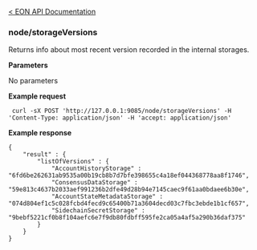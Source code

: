 [&lt; EON API Documentation](/doc/api/index.md) 
### node/storageVersions

Returns info about most recent version recorded in the internal storages.

**Parameters**

No parameters

**Example request**

     curl -sX POST 'http://127.0.0.1:9085/node/storageVersions' -H 'Content-Type: application/json' -H 'accept: application/json' 

**Example response**

    {
        "result" : {
            "listOfVersions" : {
                "AccountHistoryStorage" : "6fd6be262631ab9535a00b19cb8b7d7bfe398655c4a18ef044368778aa8f1746",
                "ConsensusDataStorage" : "59e813c4637b2033aef991236b2dfe49d28b94e7145caec9f61aa0bdaee6b30e",
                "AccountStateMetadataStorage" : "074d804ef1c5c028fcbd4fecd9c65400b71a3604decd03c7fbc3ebde1b1cf657",
                "SidechainSecretStorage" : "9bebf5221cf0b8f104aefc6e7f9db80fdbff595fe2ca05a4af5a290b36daf375"
            }
        }
    }






